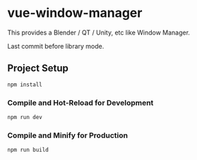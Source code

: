 # vue-window-manager

This provides a Blender / QT / Unity, etc like Window Manager.

Last commit before library mode.
## Project Setup

```sh
npm install
```

### Compile and Hot-Reload for Development

```sh
npm run dev
```

### Compile and Minify for Production

```sh
npm run build
```
